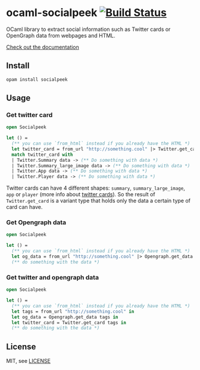 # ocaml-socialpeek [![Build Status](https://travis-ci.org/erizocosmico/ocaml-socialpeek.svg?branch=master)](https://travis-ci.org/erizocosmico/ocaml-socialpeek)

OCaml library to extract social information such as Twitter cards or OpenGraph data from webpages and HTML.

[Check out the documentation](http://erizocosmi.co/ocaml-socialpeek/socialpeek/Socialpeek/index.html)

## Install

```bash
opam install socialpeek
```

## Usage

### Get twitter card

```ocaml
open Socialpeek

let () =
  (** you can use `from_html` instead if you already have the HTML *)
  let twitter_card = from_url "http://something.cool" |> Twitter.get_card in
  match twitter_card with
  | Twitter.Summary data -> (** Do something with data *)
  | Twitter.Summary_large_image data -> (** Do something with data *)
  | Twitter.App data -> (** Do something with data *)
  | Twitter.Player data -> (** Do something with data *)
```

Twitter cards can have 4 different shapes: `summary`, `summary_large_image`, `app` or `player` (more info about [twitter cards](https://developer.twitter.com/en/docs/tweets/optimize-with-cards/overview/markup)).
So the result of `Twitter.get_card` is a variant type that holds only the data a certain type of card can have.

### Get Opengraph data

```ocaml
open Socialpeek

let () =
  (** you can use `from_html` instead if you already have the HTML *)
  let og_data = from_url "http://something.cool" |> Opengraph.get_data in
  (** do something with the data *)
```

### Get twitter and opengraph data

```ocaml
open Socialpeek

let () =
  (** you can use `from_html` instead if you already have the HTML *)
  let tags = from_url "http://something.cool" in
  let og_data = Opengraph.get_data tags in
  let twitter_card = Twitter.get_card tags in
  (** do something with the data *)
```

## License

MIT, see [LICENSE](/LICENSE)
